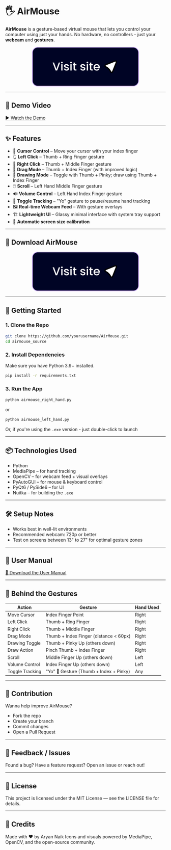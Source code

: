 # 🖐️ AirMouse

**AirMouse** is a gesture-based virtual mouse that lets you control your computer using just your hands.
No hardware, no controllers - just your **webcam** and **gestures**.

<div align="center" width="100%">
  <a href="https://github.com/aryannaik225/AirMouse" target="_blank">
    <img src="https://github.com/aryannaik225/React-Portfolio/blob/main/assets/view-button.svg" alt="Visit Site">  
  </a>
</div>

---

## 🎥 Demo Video

[▶️ Watch the Demo](https://www.youtube.com/watch?v=KQqHYK_NVYY)

---

## ✨ Features

- 🎯 **Cursor Control** – Move your cursor with your index finger  
- 👆 **Left Click** – Thumb + Ring Finger gesture  
- 🖕 **Right Click** – Thumb + Middle Finger gesture  
- 🤏 **Drag Mode** – Thumb + Index Finger (with improved logic)  
- 🎨 **Drawing Mode** – Toggle with Thumb + Pinky; draw using Thumb + Index Finger  
- 🖱️ **Scroll** – Left Hand Middle Finger gesture  
- 🔊 **Volume Control** – Left Hand Index Finger gesture  
- 🤟 **Toggle Tracking** – "Yo" gesture to pause/resume hand tracking  
- 🖼️ **Real-time Webcam Feed** – With gesture overlays  
- 🏗️ **Lightweight UI** – Glassy minimal interface with system tray support  
- 🧠 **Automatic screen size calibration**

---

## 🔽 Download AirMouse

<div align="center" width="100%">
  <a href="https://github.com/aryannaik225/AirMouse" target="_blank">
    <img src="https://github.com/aryannaik225/React-Portfolio/blob/main/assets/view-button.svg" alt="Visit Site">  
  </a>
</div>

---

## 🚀 Getting Started

### 1. Clone the Repo

```bash
git clone https://github.com/yourusername/AirMouse.git
cd airmouse_source
```

### 2. Install Dependencies
Make sure you have Python 3.9+ installed.
```bash
pip install -r requirements.txt
```

### 3. Run the App
```bash
python airmouse_right_hand.py
```
or
```bash
python airmouse_left_hand.py
```

Or, if you're using the `.exe` version - just double-click to launch

---

## 📦 Technologies Used

- Python
- MediaPipe – for hand tracking
- OpenCV – for webcam feed + visual overlays
- PyAutoGUI – for mouse & keyboard control
- PyQt6 / PySide6 – for UI
- Nuitka – for building the `.exe`

---

## 🛠️ Setup Notes
- Works best in well-lit environments
- Recommended webcam: 720p or better
- Test on screens between 13" to 27" for optimal gesture zones

---

## 📘 User Manual
[📄 Download the User Manual]()

---

## 🧠 Behind the Gestures

| Action          | Gesture                                           | Hand Used |
| --------------- | ------------------------------------------------- | --------- |
| Move Cursor     | Index Finger Point                                | Right     |
| Left Click      | Thumb + Ring Finger                               | Right     |
| Right Click     | Thumb + Middle Finger                             | Right     |
| Drag Mode       | Thumb + Index Finger (distance < 60px)            | Right     |
| Drawing Toggle  | Thumb + Pinky Up (others down)                    | Right     |
| Draw Action     | Pinch Thumb + Index Finger                        | Right     |
| Scroll          | Middle Finger Up (others down)                    | Left      |
| Volume Control  | Index Finger Up (others down)                     | Left      |
| Toggle Tracking | "Yo" 🤟 Gesture (Thumb + Index + Pinky)           | Any       |

---

## 🤝 Contribution
Wanna help improve AirMouse?
- Fork the repo
- Create your branch
- Commit changes
- Open a Pull Request

---

## 📩 Feedback / Issues
Found a bug? Have a feature request?
Open an issue or reach out!

---

## 🧾 License
This project is licensed under the MIT License — see the LICENSE file for details.

---

## 🙌 Credits
Made with ❤️ by Aryan Naik
Icons and visuals powered by MediaPipe, OpenCV, and the open-source community.
